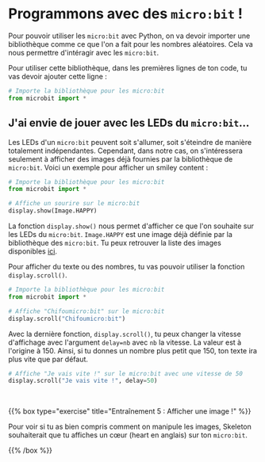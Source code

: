 # Programmons avec des `micro:bit` !

Pour pouvoir utiliser les `micro:bit` avec Python, on va devoir importer une
bibliothèque comme ce que l'on a fait pour les nombres aléatoires. Cela va nous
permettre d'intéragir avec les `micro:bit`.

Pour utiliser cette bibliothèque, dans les premières lignes de ton code, tu vas
devoir ajouter cette ligne :

```python
# Importe la bibliothèque pour les micro:bit
from microbit import *
```

## J'ai envie de jouer avec les LEDs du `micro:bit`...

Les LEDs d'un `micro:bit` peuvent soit s'allumer, soit s'éteindre de manière
totalement indépendantes. Cependant, dans notre cas, on s'intéressera seulement
à afficher des images déjà fournies par la bibliothèque de `micro:bit`. Voici un
 exemple pour afficher un smiley content :

```python
# Importe la bibliothèque pour les micro:bit
from microbit import *

# Affiche un sourire sur le micro:bit
display.show(Image.HAPPY)
```

La fonction `display.show()` nous permet d'afficher ce que l'on souhaite sur les
LEDs du `micro:bit`. `Image.HAPPY` est une image déjà définie par la
bibliothèque des `micro:bit`. Tu peux retrouver la liste des images disponibles
[ici](https://microbit-micropython.readthedocs.io/fr/latest/tutorials/images.html).

Pour afficher du texte ou des nombres, tu vas pouvoir utiliser la fonction
`display.scroll()`.

```python
# Importe la bibliothèque pour les micro:bit
from microbit import *

# Affiche "Chifoumicro:bit" sur le micro:bit
display.scroll("Chifoumicro:bit")
```

Avec la dernière fonction, `display.scroll()`, tu peux changer la vitesse
d'affichage avec l'argument `delay=nb` avec `nb` la vitesse. La valeur est
à l'origine à 150. Ainsi, si tu donnes un nombre plus petit que 150, ton
texte ira plus vite que par défaut.

```python
# Affiche "Je vais vite !" sur le micro:bit avec une vitesse de 50
display.scroll("Je vais vite !", delay=50)
```

<br/>

{{% box type="exercise" title="Entraînement 5 : Afficher une image !" %}}

Pour voir si tu as bien compris comment on manipule les images, Skeleton
souhaiterait que tu affiches un cœur (heart en anglais) sur ton `micro:bit`.

{{% /box %}}
